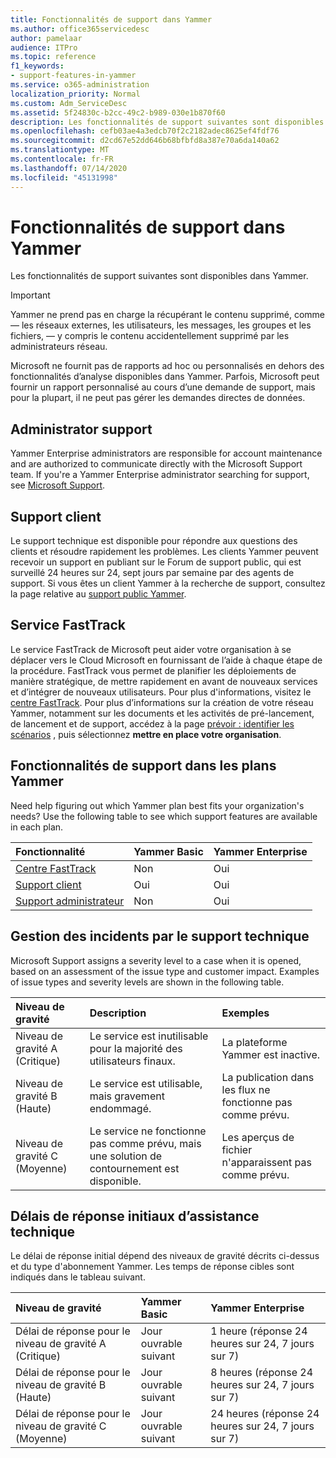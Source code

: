 ```yaml
---
title: Fonctionnalités de support dans Yammer
ms.author: office365servicedesc
author: pamelaar
audience: ITPro
ms.topic: reference
f1_keywords:
- support-features-in-yammer
ms.service: o365-administration
localization_priority: Normal
ms.custom: Adm_ServiceDesc
ms.assetid: 5f24830c-b2cc-49c2-b989-030e1b870f60
description: Les fonctionnalités de support suivantes sont disponibles dans Yammer.
ms.openlocfilehash: cefb03ae4a3edcb70f2c2182adec8625ef4fdf76
ms.sourcegitcommit: d2cd67e52dd646b68bfbfd8a387e70a6da140a62
ms.translationtype: MT
ms.contentlocale: fr-FR
ms.lasthandoff: 07/14/2020
ms.locfileid: "45131998"
---
```

# <a name="support-features-in-yammer"></a>Fonctionnalités de support dans Yammer

Les fonctionnalités de support suivantes sont disponibles dans Yammer.
  
> [!IMPORTANT]
> Yammer ne prend pas en charge la récupérant le contenu supprimé, comme &mdash; les réseaux externes, les utilisateurs, les messages, les groupes et les fichiers, &mdash; y compris le contenu accidentellement supprimé par les administrateurs réseau.
>
> Microsoft ne fournit pas de rapports ad hoc ou personnalisés en dehors des fonctionnalités d’analyse disponibles dans Yammer. Parfois, Microsoft peut fournir un rapport personnalisé au cours d’une demande de support, mais pour la plupart, il ne peut pas gérer les demandes directes de données.

## <a name="administrator-support"></a>Administrator support

Yammer Enterprise administrators are responsible for account maintenance and are authorized to communicate directly with the Microsoft Support team. If you're a Yammer Enterprise administrator searching for support, see [Microsoft Support](https://go.microsoft.com/fwlink/p/?LinkId=330922).

## <a name="customer-support"></a>Support client

Le support technique est disponible pour répondre aux questions des clients et résoudre rapidement les problèmes. Les clients Yammer peuvent recevoir un support en publiant sur le Forum de support public, qui est surveillé 24 heures sur 24, sept jours par semaine par des agents de support. Si vous êtes un client Yammer à la recherche de support, consultez la page relative au [support public Yammer](https://go.microsoft.com/fwlink/p/?LinkId=330921).
   
## <a name="fasttrack-center"></a>Service FastTrack

Le service FastTrack de Microsoft peut aider votre organisation à se déplacer vers le Cloud Microsoft en fournissant de l’aide à chaque étape de la procédure. FastTrack vous permet de planifier les déploiements de manière stratégique, de mettre rapidement en avant de nouveaux services et d’intégrer de nouveaux utilisateurs. Pour plus d'informations, visitez le [centre FastTrack](https://go.microsoft.com/fwlink/?LinkID=518597&amp;clcid=0x409). Pour plus d’informations sur la création de votre réseau Yammer, notamment sur les documents et les activités de pré-lancement, de lancement et de support, accédez à la page [prévoir : identifier les scénarios](https://fasttrack.microsoft.com/office/envision/identify-scenarios) , puis sélectionnez **mettre en place votre organisation**.

## <a name="support-features-across-yammer-plans"></a>Fonctionnalités de support dans les plans Yammer

Need help figuring out which Yammer plan best fits your organization's needs? Use the following table to see which support features are available in each plan.
  
|**Fonctionnalité**|**Yammer Basic**|**Yammer Enterprise**|
|:-----|:-----|:-----|
|[Centre FastTrack](https://go.microsoft.com/fwlink/?LinkID=518597&amp;clcid=0x409) <br/> |Non  <br/> |Oui  <br/> |
|[Support client](support-features-in-yammer.md#customer-support) <br/> |Oui  <br/> |Oui  <br/> |
|[Support administrateur](support-features-in-yammer.md#administrator-support) <br/> |Non  <br/> |Oui  <br/> |
 
## <a name="technical-support-case-handling"></a>Gestion des incidents par le support technique

Microsoft Support assigns a severity level to a case when it is opened, based on an assessment of the issue type and customer impact. Examples of issue types and severity levels are shown in the following table. 
  
|**Niveau de gravité**|**Description**|**Exemples**|
|:-----|:-----|:-----|
|Niveau de gravité A (Critique)  <br/> |Le service est inutilisable pour la majorité des utilisateurs finaux.  <br/> |La plateforme Yammer est inactive.  <br/> |
|Niveau de gravité B (Haute)  <br/> |Le service est utilisable, mais gravement endommagé.  <br/> |La publication dans les flux ne fonctionne pas comme prévu.  <br/> |
|Niveau de gravité C (Moyenne)  <br/> |Le service ne fonctionne pas comme prévu, mais une solution de contournement est disponible.  <br/> |Les aperçus de fichier n'apparaissent pas comme prévu.  <br/> |

## <a name="technical-support-initial-response-times"></a>Délais de réponse initiaux d’assistance technique

Le délai de réponse initial dépend des niveaux de gravité décrits ci-dessus et du type d'abonnement Yammer. Les temps de réponse cibles sont indiqués dans le tableau suivant.
  
|**Niveau de gravité**|**Yammer Basic**|**Yammer Enterprise**|
|:-----|:-----|:-----|
|Délai de réponse pour le niveau de gravité A (Critique)  <br/> |Jour ouvrable suivant  <br/> |1 heure (réponse 24 heures sur 24, 7 jours sur 7)  <br/> |
|Délai de réponse pour le niveau de gravité B (Haute)  <br/> |Jour ouvrable suivant  <br/> |8 heures (réponse 24 heures sur 24, 7 jours sur 7)  <br/> |
|Délai de réponse pour le niveau de gravité C (Moyenne)  <br/> |Jour ouvrable suivant  <br/> |24 heures (réponse 24 heures sur 24, 7 jours sur 7)  <br/> |
